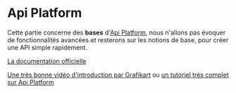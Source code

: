 # Api Platform

Cette partie concerne des **bases** d'[Api Platform](https://api-platform.com/), nous n'allons pas évoquer de fonctionnalités avancées et resterons sur les notions de base, pour créer une API simple rapidement.

[La documentation officielle](https://api-platform.com/)

[Une très bonne vidéo d'introduction par Grafikart](https://grafikart.fr/tutoriels/module-commentaires-api-platform-1310) ou [un tutoriel très complet sur Api Platform](https://grafikart.fr/formations/api-plaform)

